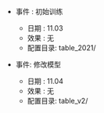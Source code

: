 
+ 事件  : 初始训练
    + 日期  : 11.03
    + 效果  : 无
    + 配置目录: table_2021/
    
+ 事件: 修改模型
    + 日期  : 11.04
    + 效果  : 无
    + 配置目录: table_v2/